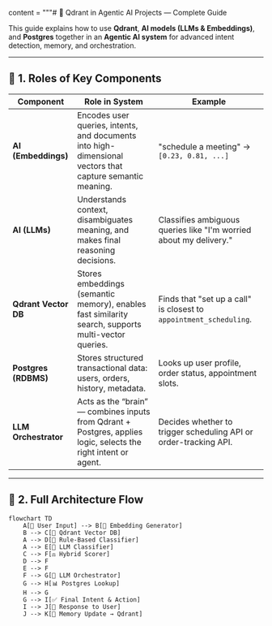 content = """# 🚀 Qdrant in Agentic AI Projects — Complete Guide

This guide explains how to use **Qdrant**, **AI models (LLMs & Embeddings)**, and **Postgres** together in an **Agentic AI system** for advanced intent detection, memory, and orchestration.

---

## 🔹 1. Roles of Key Components

| Component        | Role in System | Example |
|------------------|----------------|---------|
| **AI (Embeddings)** | Encodes user queries, intents, and documents into high-dimensional vectors that capture semantic meaning. | "schedule a meeting" → `[0.23, 0.81, ...]` |
| **AI (LLMs)** | Understands context, disambiguates meaning, and makes final reasoning decisions. | Classifies ambiguous queries like "I'm worried about my delivery." |
| **Qdrant Vector DB** | Stores embeddings (semantic memory), enables fast similarity search, supports multi-vector queries. | Finds that "set up a call" is closest to `appointment_scheduling`. |
| **Postgres (RDBMS)** | Stores structured transactional data: users, orders, history, metadata. | Looks up user profile, order status, appointment slots. |
| **LLM Orchestrator** | Acts as the “brain” — combines inputs from Qdrant + Postgres, applies logic, selects the right intent or agent. | Decides whether to trigger scheduling API or order-tracking API. |

---

## 🔹 2. Full Architecture Flow

```mermaid
flowchart TD
    A[🧑 User Input] --> B[🔢 Embedding Generator]
    B --> C[🧠 Qdrant Vector DB]
    A --> D[📜 Rule-Based Classifier]
    A --> E[🤖 LLM Classifier]
    C --> F[⚖️ Hybrid Scorer]
    D --> F
    E --> F
    F --> G[🧩 LLM Orchestrator]
    G --> H[📊 Postgres Lookup]
    H --> G
    G --> I[✅ Final Intent & Action]
    I --> J[💬 Response to User]
    J --> K[📝 Memory Update → Qdrant]
